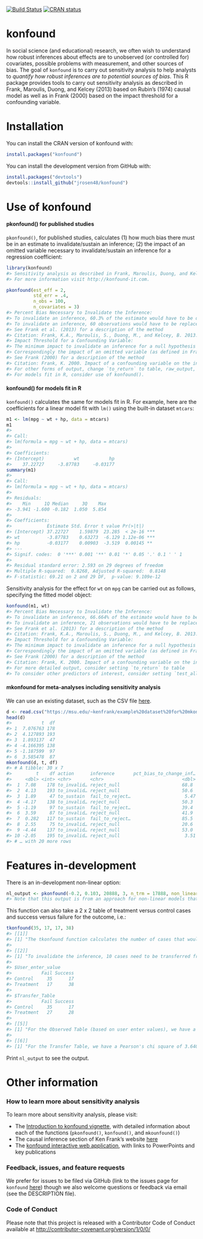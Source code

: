 
<!-- README.md is generated from README.Rmd. Please edit that file -->

[![Build
Status](https://travis-ci.org/jrosen48/konfound.svg?branch=master)](https://travis-ci.org/jrosen48/konfound)
[![CRAN
status](https://www.r-pkg.org/badges/version/konfound)](https://cran.r-project.org/package=konfound)

# konfound

In social science (and educational) research, we often wish to
understand how robust inferences about effects are to unobserved (or
controlled for) covariates, possible problems with measurement, and
other sources of bias. The goal of `konfound` is to carry out
sensitivity analysis to help analysts to *quantify how robust inferences
are to potential sources of bias*. This R package provides tools to
carry out sensitivity analysis as described in Frank, Maroulis, Duong,
and Kelcey (2013) based on Rubin’s (1974) causal model as well as in
Frank (2000) based on the impact threshold for a confounding variable.

# Installation

You can install the CRAN version of konfound with:

``` r
install.packages("konfound")
```

You can install the development version from GitHub with:

``` r
install.packages("devtools")
devtools::install_github("jrosen48/konfound")
```

# Use of konfound

#### pkonfound() for published studies

`pkonfound()`, for published studies, calculates (1) how much bias there
must be in an estimate to invalidate/sustain an inference; (2) the
impact of an omitted variable necessary to invalidate/sustain an
inference for a regression coefficient:

``` r
library(konfound)
#> Sensitivity analysis as described in Frank, Maroulis, Duong, and Kelcey (2013) and in Frank (2000).
#> For more information visit http://konfound-it.com.
```

``` r
pkonfound(est_eff = 2, 
          std_err = .4, 
          n_obs = 100, 
          n_covariates = 3)
#> Percent Bias Necessary to Invalidate the Inference:
#> To invalidate an inference, 60.3% of the estimate would have to be due to bias. This is based on a threshold of 0.794 for statistical significance (alpha = 0.05).
#> To invalidate an inference, 60 observations would have to be replaced with cases for which the effect is 0.
#> See Frank et al. (2013) for a description of the method
#> Citation: Frank, K.A., Maroulis, S., Duong, M., and Kelcey, B. 2013. What would it take to change an inference? Using Rubin's causal model to interpret the robustness of causal inferences. Education, Evaluation and Policy Analysis, 35 437-460.
#> Impact Threshold for a Confounding Variable:
#> The minimum impact to invalidate an inference for a null hypothesis of 0 effect is based on a correlation of 0.568 with the outcome and at 0.568 with the predictor of interest (conditioning on observed covariates) based on a threshold of 0.201 for statistical significance (alpha = 0.05).
#> Correspondingly the impact of an omitted variable (as defined in Frank 2000) must be 0.568 X 0.568 = 0.323 to invalidate an inference for a null hypothesis of 0 effect.
#> See Frank (2000) for a description of the method
#> Citation: Frank, K. 2000. Impact of a confounding variable on the inference of a regression coefficient. Sociological Methods and Research, 29 (2), 147-194
#> For other forms of output, change `to_return` to table, raw_output, thres_plot, or corr_plot.
#> For models fit in R, consider use of konfound().
```

#### konfound() for models fit in R

`konfound()` calculates the same for models fit in R. For example, here
are the coefficients for a linear model fit with `lm()` using the
built-in dataset `mtcars`:

``` r
m1 <- lm(mpg ~ wt + hp, data = mtcars)
m1
#> 
#> Call:
#> lm(formula = mpg ~ wt + hp, data = mtcars)
#> 
#> Coefficients:
#> (Intercept)           wt           hp  
#>    37.22727     -3.87783     -0.03177
summary(m1)
#> 
#> Call:
#> lm(formula = mpg ~ wt + hp, data = mtcars)
#> 
#> Residuals:
#>    Min     1Q Median     3Q    Max 
#> -3.941 -1.600 -0.182  1.050  5.854 
#> 
#> Coefficients:
#>             Estimate Std. Error t value Pr(>|t|)    
#> (Intercept) 37.22727    1.59879  23.285  < 2e-16 ***
#> wt          -3.87783    0.63273  -6.129 1.12e-06 ***
#> hp          -0.03177    0.00903  -3.519  0.00145 ** 
#> ---
#> Signif. codes:  0 '***' 0.001 '**' 0.01 '*' 0.05 '.' 0.1 ' ' 1
#> 
#> Residual standard error: 2.593 on 29 degrees of freedom
#> Multiple R-squared:  0.8268, Adjusted R-squared:  0.8148 
#> F-statistic: 69.21 on 2 and 29 DF,  p-value: 9.109e-12
```

Sensitivity analysis for the effect for `wt` on `mpg` can be carried out
as follows, specifying the fitted model object:

``` r
konfound(m1, wt)
#> Percent Bias Necessary to Invalidate the Inference:
#> To invalidate an inference, 66.664% of the estimate would have to be due to bias. This is based on a threshold of -1.293 for statistical significance (alpha = 0.05).
#> To invalidate an inference, 21 observations would have to be replaced with cases for which the effect is 0.
#> See Frank et al. (2013) for a description of the method
#> Citation: Frank, K.A., Maroulis, S., Duong, M., and Kelcey, B. 2013. What would it take to change an inference? Using Rubin's causal model to interpret the robustness of causal inferences. Education, Evaluation and Policy Analysis, 35 437-460.
#> Impact Threshold for a Confounding Variable:
#> The minimum impact to invalidate an inference for a null hypothesis of 0 effect is based on a correlation of 0.787 with the outcome and at 0.787 with the predictor of interest (conditioning on observed covariates) based on a threshold of -0.36 for statistical significance (alpha = 0.05).
#> Correspondingly the impact of an omitted variable (as defined in Frank 2000) must be 0.787 X 0.787 = 0.619 to invalidate an inference for a null hypothesis of 0 effect.
#> See Frank (2000) for a description of the method
#> Citation: Frank, K. 2000. Impact of a confounding variable on the inference of a regression coefficient. Sociological Methods and Research, 29 (2), 147-194
#> For more detailed output, consider setting `to_return` to table
#> To consider other predictors of interest, consider setting `test_all` to TRUE.
```

#### mkonfound for meta-analyses including sensitivity analysis

We can use an existing dataset, such as the CSV file
[here](https://msu.edu/~kenfrank/example%20dataset%20for%20mkonfound.csv).

``` r
d <- read.csv("https://msu.edu/~kenfrank/example%20dataset%20for%20mkonfound.csv")
head(d)
#>           t  df
#> 1  7.076763 178
#> 2  4.127893 193
#> 3  1.893137  47
#> 4 -4.166395 138
#> 5 -1.187599  97
#> 6  3.585478  87
mkonfound(d, t, df)
#> # A tibble: 30 x 7
#>         t    df action      inference       pct_bias_to_change_inf…   itcv r_con
#>     <dbl> <int> <chr>       <chr>                             <dbl>  <dbl> <dbl>
#>  1  7.08    178 to_invalid… reject_null                       68.8   0.378 0.614
#>  2  4.13    193 to_invalid… reject_null                       50.6   0.168 0.41 
#>  3  1.89     47 to_sustain  fail_to_reject…                    5.47 -0.012 0.11 
#>  4 -4.17    138 to_invalid… reject_null                       50.3   0.202 0.449
#>  5 -1.19     97 to_sustain  fail_to_reject…                   39.4  -0.065 0.255
#>  6  3.59     87 to_invalid… reject_null                       41.9   0.19  0.436
#>  7  0.282   117 to_sustain  fail_to_reject…                   85.5  -0.131 0.361
#>  8  2.55     75 to_invalid… reject_null                       20.6   0.075 0.274
#>  9 -4.44    137 to_invalid… reject_null                       53.0   0.225 0.475
#> 10 -2.05    195 to_invalid… reject_null                        3.51  0.006 0.077
#> # … with 20 more rows
```

# Features in-development

There is an in-development non-linear
option:

``` r
nl_output <- pkonfound(-0.2, 0.103, 20888, 3, n_trm = 17888, non_linear = TRUE)
#> Note that this output is from an approach for non-linear models that is developmental and unpublished
```

This function can also take a 2 x 2 table of treatment versus control
cases and success versus failure for the outcome, i.e.:

``` r
tkonfound(35, 17, 17, 38)
#> [[1]]
#> [1] "The tkonfound function calculates the number of cases that would have to be switched from one cell to another of a 2x2 table to invalidate an inference made about the association between the rows and columns. This can be applied to treatment vs control with successful vs unsuccessful outcomes."
#> 
#> [[2]]
#> [1] "To invalidate the inference, 10 cases need to be transferred from treatment success to treatment failure, as shown, from the Observed Table to the Transfer Table."
#> 
#> $User_enter_value
#>           Fail Success
#> Control     35      17
#> Treatment   17      38
#> 
#> $Transfer_Table
#>           Fail Success
#> Control     35      17
#> Treatment   27      28
#> 
#> [[5]]
#> [1] "For the Observed Table (based on user enter values), we have a Pearson's chi square of 14.176, with p value of 0.000."
#> 
#> [[6]]
#> [1] "For the Transfer Table, we have a Pearson's chi square of 3.640, with p value of 0.056."
```

Print `nl_output` to see the output.

# Other information

### How to learn more about sensitivity analysis

To learn more about sensitivity analysis, please visit:

  - The [Introduction to konfound
    vignette](https://jrosen48.github.io/konfound/articles/Introduction_to_konfound.html),
    with detailed information about each of the functions
    (`pkonfound()`, `konfound()`, and `mkounfound()`)
  - The causal inference section of Ken Frank’s website
    [here](https://msu.edu/~kenfrank/research.htm#causal)
  - The [konfound interactive web
    application](https://jmichaelrosenberg.shinyapps.io/shinykonfound/),
    with links to PowerPoints and key publications

### Feedback, issues, and feature requests

We prefer for issues to be filed via GitHub (link to the issues page for
`konfound` [here](https://github.com/jrosen48/konfound/issues)) though
we also welcome questions or feedback via email (see the DESCRIPTION
file).

### Code of Conduct

Please note that this project is released with a Contributor Code of
Conduct available at <http://contributor-covenant.org/version/1/0/0/>

